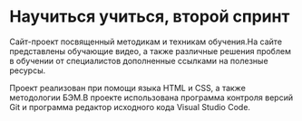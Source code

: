 # **Научиться учиться, второй спринт**

 Сайт-проект посвященный методикам и техникам обучения.На сайте представлены обучающие видео, а также различные решения проблем в обучении от специалистов дополненные ссылками на полезные ресурсы.

 Проект реализован при помощи языка HTML и CSS, а также методологии БЭМ.В проекте использована программа контроля версий Git и программа редактор исходного кода Visual Studio Code.
